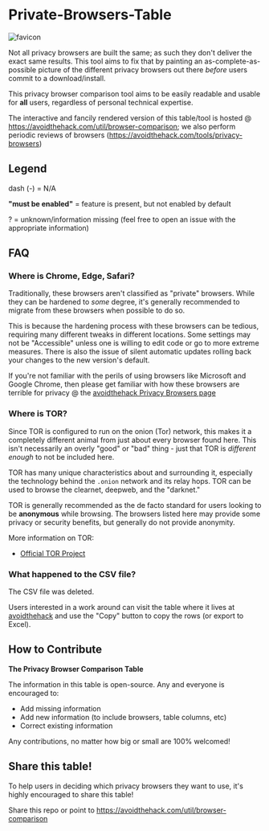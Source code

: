 # Private-Browsers-Table

![favicon](https://user-images.githubusercontent.com/100534728/155898886-22d6de82-6b64-487e-aa65-3234bb1e66d3.png)

Not all privacy browsers are built the same; as such they don't deliver the exact same results. This tool aims to fix that by painting an as-complete-as-possible picture of the different privacy browsers out there _before_ users commit to a download/install.

This privacy browser comparison tool aims to be easily readable and usable for **all** users, regardless of personal technical expertise.

The interactive and fancily rendered version of this table/tool is hosted @ https://avoidthehack.com/util/browser-comparison; we also perform periodic reviews of browsers (https://avoidthehack.com/tools/privacy-browsers)

## Legend

dash (-) = N/A

**"must be enabled"** = feature is present, but not enabled by default

? = unknown/information missing (feel free to open an issue with the appropriate information)

## FAQ
### Where is Chrome, Edge, Safari?
Traditionally, these browsers aren't classified as "private" browsers. While they can be hardened to _some_ degree, it's generally recommended to migrate from these browsers when possible to do so. 

This is because the hardening process with these browsers can be tedious, requiring many different tweaks in different locations. Some settings may not be "Accessible" unless one is willing to edit code or go to more extreme measures. There is also the issue of silent automatic updates rolling back your changes to the new version's default.

If you're not familiar with the perils of using browsers like Microsoft and Google Chrome, then please get familiar with how these browsers are terrible for privacy @ the [avoidthehack Privacy Browsers page](https://avoidthehack.com/tools/privacy-browsers)

### Where is TOR?
Since TOR is configured to run on the onion (Tor) network, this makes it a completely different animal from just about every browser found here. This isn't necessarily an overly "good" or "bad" thing - just that TOR is _different enough_ to not be included here.

TOR has many unique characteristics about and surrounding it, especially the technology behind the `.onion` network and its relay hops. TOR can be used to browse the clearnet, deepweb, and the "darknet."

TOR is generally recommended as the de facto standard for users looking to be **anonymous** while browsing. The browsers listed here may provide some privacy or security benefits, but generally do not provide anonymity.

More information on TOR:
* [Official TOR Project](https://www.torproject.org/)

### What happened to the CSV file?
The CSV file was deleted.

Users interested in a work around can visit the table where it lives at [avoidthehack](https://avoidthehack.com/util/browser-comparison) and use the "Copy" button to copy the rows (or export to Excel).

## How to Contribute

**The Privacy Browser Comparison Table**

The information in this table is open-source. Any and everyone is encouraged to:

* Add missing information
* Add new information (to include browsers, table columns, etc)
* Correct existing information

Any contributions, no matter how big or small are 100% welcomed!

## Share this table!

To help users in deciding which privacy browsers they want to use, it's highly encouraged to share this table!

Share this repo or point to https://avoidthehack.com/util/browser-comparison
